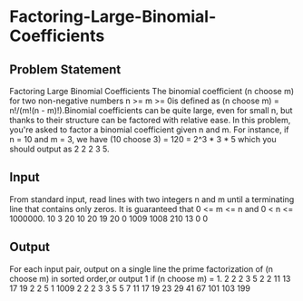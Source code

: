 Factoring-Large-Binomial-Coefficients
=====================================

Problem Statement
-----------------
Factoring Large Binomial Coefficients The binomial coefficient (n choose m)
for two non-negative numbers n >= m >= 0is defined as 
(n choose m) = n!/(m!(n - m)!).Binomial coefficients can be quite large,
even for small n, but thanks to their structure can be factored with relative
ease. In this problem, you're asked to factor a binomial coefficient given
n and m. For instance, if n = 10 and m = 3, we have 
(10 choose 3) = 120 = 2^3 * 3 * 5 which you should output as 2 2 2 3 5.

Input
-----
From standard input, read lines with two integers n and m until a terminating
line that contains only zeros. It is guaranteed that 0 <= m <= n and
0 < n <= 1000000.
10 3
20 10
20 19
20 0
1009 1008
210 13
0 0

Output
------
For each input pair, output on a single line the prime factorization of
(n choose m) in sorted order,or output 1 if (n choose m) = 1.
2 2 2 3 5
2 2 11 13 17 19
2 2 5
1
1009
2 2 2 3 3 5 5 7 11 17 19 23 29 41 67 101 103 199